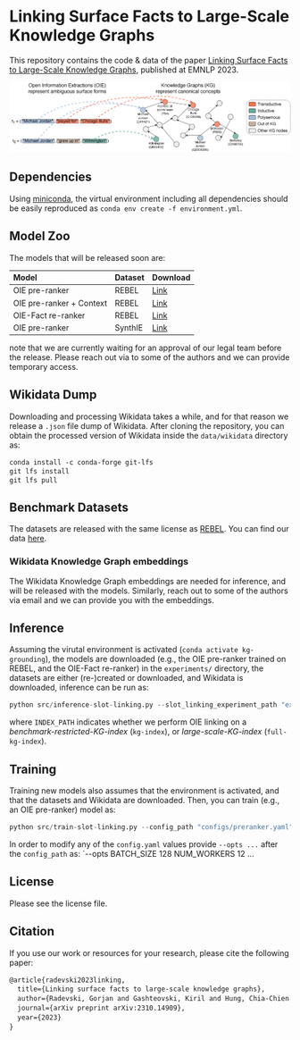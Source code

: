 # Linking Surface Facts to Large-Scale Knowledge Graphs

This repository contains the code & data of the paper [Linking Surface Facts to Large-Scale Knowledge Graphs](https://arxiv.org/abs/2310.14909), published at EMNLP 2023.

![Banner image](data/assets/banner.png)

## Dependencies

Using [miniconda](https://docs.conda.io/projects/miniconda/en/latest/), the virtual environment including all dependencies should be easily reproduced as `conda env create -f environment.yml`.

## Model Zoo

The models that will be released soon are:

| Model | Dataset | Download |
| :--- | :--- | :--- |
| OIE pre-ranker | REBEL | [Link](#) |
| OIE pre-ranker + Context | REBEL | [Link](#) |
| OIE-Fact re-ranker | REBEL | [Link](#) |
| OIE pre-ranker | SynthIE | [Link](#) |

note that we are currently waiting for an approval of our legal team before the release. Please reach out via to some of the authors and we can provide temporary access.

## Wikidata Dump

Downloading and processing Wikidata takes a while, and for that reason we release a `.json` file dump of Wikidata. After cloning the repository, you can obtain the processed version of Wikidata inside the `data/wikidata` directory as:

```shell
conda install -c conda-forge git-lfs
git lfs install
git lfs pull
```

## Benchmark Datasets

The datasets are released with the same license as [REBEL](https://huggingface.co/datasets/Babelscape/rebel-dataset). You can find our data [here](https://huggingface.co/datasets/gorjanradevski/FaLB/tree/main).

### Wikidata Knowledge Graph embeddings

The Wikidata Knowledge Graph embeddings are needed for inference, and will be released with the models. Similarly, reach out to some of the authors via email and we can provide you with the embeddings.

## Inference

Assuming the virutal environment is activated (`conda activate kg-grounding`), the models are downloaded (e.g., the OIE pre-ranker trained on REBEL, and the OIE-Fact re-ranker) in the `experiments/` directory, the datasets are either (re-)created or downloaded, and Wikidata is downloaded, inference can be run as:

```python
python src/inference-slot-linking.py --slot_linking_experiment_path "experiments/preranker-rebel-context/" --fact_reranking_experiment_path "experiments/reranker-rebel/" --reranker_k 2 --opts DEVICE "cuda:0" BATCH_SIZE 128 NUM_WORKERS 8 TEST_DATASET_PATH "data/datasets/val_inductive.json" INDEX_PATH "experiments/preranker-rebel-context/kg-index"
```
where `INDEX_PATH` indicates whether we perform OIE linking on a *benchmark-restricted-KG-index* (`kg-index`), or *large-scale-KG-index* (`full-kg-index`).

## Training

Training new models also assumes that the environment is activated, and that the datasets and Wikidata are downloaded. Then, you can train (e.g., an OIE pre-ranker) model as:

```python
python src/train-slot-linking.py --config_path "configs/preranker.yaml"
```

In order to modify any of the `config.yaml` values provide `--opts ...` after the `config_path` as: `--opts BATCH_SIZE 128 NUM_WORKERS 12 ...
 
## License

Please see the license file.

## Citation

If you use our work or resources for your research, please cite the following paper:

```tex
@article{radevski2023linking,
  title={Linking surface facts to large-scale knowledge graphs},
  author={Radevski, Gorjan and Gashteovski, Kiril and Hung, Chia-Chien and Lawrence, Carolin and Glava{\v{s}}, Goran},
  journal={arXiv preprint arXiv:2310.14909},
  year={2023}
}
```

